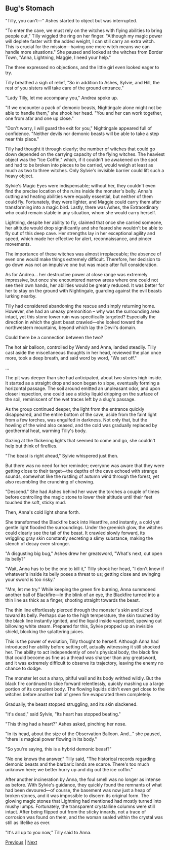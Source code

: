 ## Bug's Stomach
"Tilly, you can't—" Ashes started to object but was interrupted.



"To enter the cave, we must rely on the witches with flying abilities to bring people out," Tilly wiggled the ring on her finger. "Although my magic power will deplete faster with the added weight, I can still carry an extra witch. This is crucial for the mission—having one more witch means we can handle more situations." She paused and looked at the witches from Border Town, "Anna, Lightning, Maggie, I need your help."



The three expressed no objections, and the little girl even looked eager to try.



Tilly breathed a sigh of relief, "So in addition to Ashes, Sylvie, and Hill, the rest of you sisters will take care of the ground entrance."



"Lady Tilly, let me accompany you," Andrea spoke up.



"If we encounter a pack of demonic beasts, Nightingale alone might not be able to handle them," she shook her head. "You and her can work together, one from afar and one up close."



"Don't worry, I will guard the exit for you," Nightingale appeared full of confidence. "Neither devils nor demonic beasts will be able to take a step near this place."



Tilly had thought it through clearly; the number of witches that could go down depended on the carrying capacity of the flying witches. The heaviest object was the "Ice Coffin," which, if it couldn't be awakened on the spot and had to be broken into pieces to be carried, would weigh at least as much as two to three witches. Only Sylvie's invisible barrier could lift such a heavy object.



Sylvie's Magic Eyes were indispensable; without her, they couldn't even find the precise location of the ruins inside the monster's belly. Anna's cutting and heating abilities were equally essential, but neither of them could fly. Fortunately, they were lighter, and Maggie could carry them after transforming into a magic bird. Lastly, there was Ashes, the Extraordinary who could remain stable in any situation, whom she would carry herself.



Lightning, despite her ability to fly, claimed that once she carried someone, her altitude would drop significantly and she feared she wouldn't be able to fly out of this deep cave. Her strengths lay in her exceptional agility and speed, which made her effective for alert, reconnaissance, and pincer movements.

The importance of these witches was almost irreplaceable; the absence of even one would make things extremely difficult. Therefore, her decision to go down was not an impulsive one but was made after full consideration.

As for Andrea... her destructive power at close range was extremely impressive, but once she encountered narrow areas where one could not see their own hands, her abilities would be greatly reduced. It was better for her to stay on the ground with Nightingale, guarding against the evil beasts lurking nearby.

Tilly had considered abandoning the rescue and simply returning home. However, she had an uneasy premonition – why was the surrounding area intact, yet this stone tower ruin was specifically targeted? Especially the direction in which the giant beast crawled—she looked toward the northwestern mountains, beyond which lay the Devil's domain.

Could there be a connection between the two?

The hot air balloon, controlled by Wendy and Anna, landed steadily. Tilly cast aside the miscellaneous thoughts in her head, reviewed the plan once more, took a deep breath, and said word by word, "We set off."

...

The pit was deeper than she had anticipated, about two stories high inside. It started as a straight drop and soon began to slope, eventually forming a horizontal passage. The soil around emitted an unpleasant odor, and upon closer inspection, one could see a sticky liquid dripping on the surface of the soil, reminiscent of the wet traces left by a slug's passage.

As the group continued deeper, the light from the entrance quickly disappeared, and the entire bottom of the cave, aside from the faint light from a few torches, was engulfed in darkness. Not only that, but the howling of the wind also ceased, and the cold was gradually replaced by geothermal heat, warming Tilly's body.



Gazing at the flickering lights that seemed to come and go, she couldn't help but think of fireflies.

"The beast is right ahead," Sylvie whispered just then.

But there was no need for her reminder; everyone was aware that they were getting close to their target—the depths of the cave echoed with strange sounds, somewhat like the rustling of autumn wind through the forest, yet also resembling the crunching of chewing.



"Descend." She had Ashes behind her wave the torches a couple of times before controlling the magic stone to lower their altitude until their feet touched the soft, sticky mud.



Then, Anna's cold light shone forth.

She transformed the Blackfire back into Heartfire, and instantly, a cold yet gentle light flooded the surroundings. Under the greenish glow, the witches could clearly see the tail of the beast. It crawled slowly forward, its wriggling gray skin constantly secreting a slimy substance, making the stench of decay even stronger.



"A disgusting big bug," Ashes drew her greatsword, "What's next, cut open its belly?"



"Wait, Anna has to be the one to kill it," Tilly shook her head, "I don't know if whatever's inside its belly poses a threat to us; getting close and swinging your sword is too risky."



"Mm, let me try." While keeping the green fire burning, Anna summoned another ball of Blackfire—In the blink of an eye, the Blackfire turned into a thin line as thick as a finger, shooting straight towards the beast.



The thin line effortlessly pierced through the monster's skin and sliced toward its belly. Perhaps due to the high temperature, the skin touched by the black line instantly ignited, and the liquid inside vaporized, spewing out billowing white steam. Prepared for this, Sylvie propped up an invisible shield, blocking the splattering juices.



This is the power of evolution, Tilly thought to herself. Although Anna had introduced her ability before setting off, actually witnessing it still shocked her. The ability to act independently of one's physical body, the black fire that could become as fine as a thread was sharper than any greatsword, and it was extremely difficult to observe its trajectory, leaving the enemy no chance to dodge.



The monster let out a sharp, pitiful wail and its body writhed wildly. But the black fire continued to slice forward relentlessly, quickly mashing up a large portion of its corpulent body. The flowing liquids didn't even get close to the witches before another ball of green fire evaporated them completely.



Gradually, the beast stopped struggling, and its skin slackened.



"It's dead," said Sylvie, "Its heart has stopped beating."



"This thing had a heart?" Ashes asked, pinching her nose.



"In its head, about the size of the Observation Balloon. And..." she paused, "there is magical power flowing in its body."



"So you're saying, this is a hybrid demonic beast?"



"No one knows the answer," Tilly said, "The historical records regarding demonic beasts and the barbaric lands are scarce. There's too much unknown here; we better hurry up and dig out the ice coffin."



After another incineration by Anna, the foul smell was no longer as intense as before. With Sylvie's guidance, they quickly found the remnants of what had been devoured—of course, the basement was now just a heap of broken stones, and it was impossible to discern its original form. The glowing magic stones that Lightning had mentioned had mostly turned into mushy lumps. Fortunately, the transparent crystalline columns were still intact. After being flipped out from the sticky innards, not a trace of corrosion was found on them, and the woman sealed within the crystal was still as lifelike as ever.

"It's all up to you now," Tilly said to Anna.





[Previous](CH0335.md) | [Next](CH0337.md)
